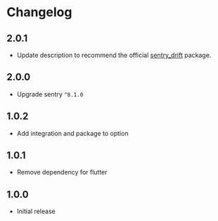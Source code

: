 # Changelog

## 2.0.1

* Update description to recommend the official [sentry_drift](https://pub.dev/packages/sentry_drift) package.

## 2.0.0

* Upgrade sentry `^8.1.0`

## 1.0.2

* Add integration and package to option

## 1.0.1

* Remove dependency for flutter

## 1.0.0

* Initial release
